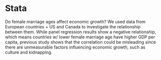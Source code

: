 # Stata

Do female marriage ages affect economic growth? We used data from European countries + US and Canada to investigate the relationship between them. While panel regression results show a negative relationship, which means countries w/ lower female marriage age have higher GDP per capita, previous study shows that the correlation could be misleading since there are unmeasurable factors influencing economic growth, such as culture and kidnapping.
